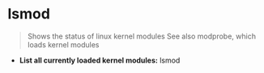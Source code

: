 # lsmod
> Shows the status of linux kernel modules
> See also modprobe, which loads kernel modules
- **List all currently loaded kernel modules:**
lsmod
